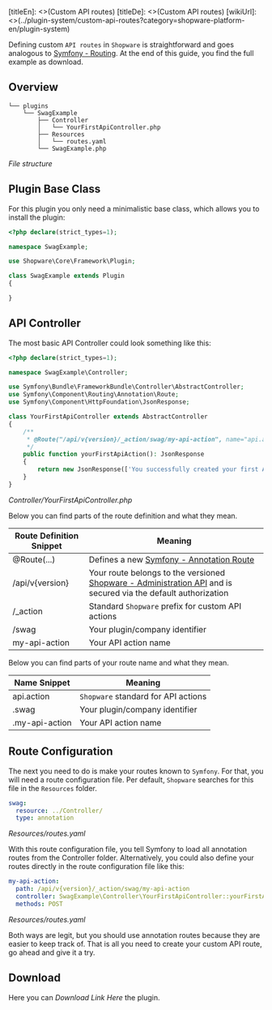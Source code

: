 [titleEn]: <>(Custom API routes)
[titleDe]: <>(Custom API routes)
[wikiUrl]: <>(../plugin-system/custom-api-routes?category=shopware-platform-en/plugin-system)

Defining custom `API routes` in `Shopware` is straightforward and goes analogous to [Symfony - Routing](https://symfony.com/doc/current/routing.html).
At the end of this guide, you find the full example as download.

## Overview
```
└── plugins
    └── SwagExample
        ├── Controller
        │   └── YourFirstApiController.php
        ├── Resources
        │   └── routes.yaml
        └── SwagExample.php
```
*File structure*
## Plugin Base Class
For this plugin you only need a minimalistic base class, which allows you to install the plugin:

```php
<?php declare(strict_types=1);

namespace SwagExample;

use Shopware\Core\Framework\Plugin;

class SwagExample extends Plugin
{

}
```

## API Controller
The most basic API Controller could look something like this:

```PHP
<?php declare(strict_types=1);

namespace SwagExample\Controller;

use Symfony\Bundle\FrameworkBundle\Controller\AbstractController;
use Symfony\Component\Routing\Annotation\Route;
use Symfony\Component\HttpFoundation\JsonResponse;

class YourFirstApiController extends AbstractController
{
    /**
     * @Route("/api/v{version}/_action/swag/my-api-action", name="api.action.swag.my-api-action", methods={"POST"})
     */
    public function yourFirstApiAction(): JsonResponse
    {
        return new JsonResponse(['You successfully created your first API route']);
    }
}
```
*Controller/YourFirstApiController.php*

Below you can find parts of the route definition and what they mean.

| Route Definition Snippet | Meaning                                                                                                                                                                   |
|--------------------------|---------------------------------------------------------------------------------------------------------------------------------------------------------------------------|
| @Route(...)              | Defines a new [Symfony - Annotation Route](https://symfony.com/doc/current/routing.html)                                                                                  |
| /api/v{version}          | Your route belongs to the versioned [Shopware - Administration API](../1-getting-started/20-getting-started.md#using-the-api) and is secured via the default authorization|
| /_action                 | Standard `Shopware` prefix for custom API actions                                                                                                                         |
| /swag                    | Your plugin/company identifier                                                                                                                                            |
| my-api-action            | Your API action name                                                                                                                                                      |

Below you can find parts of your route name and what they mean.

| Name Snippet   | Meaning                                 |
|----------------|-----------------------------------------|
| api.action     | `Shopware` standard for API actions     |
| .swag          | Your plugin/company identifier          |
| .my-api-action  | Your API action name                   |

## Route Configuration
The next you need to do is make your routes known to `Symfony`. For that, you will need a route configuration file.
Per default, `Shopware` searches for this file in the `Resources` folder.

```yaml
swag:
  resource: ../Controller/
  type: annotation
```
*Resources/routes.yaml*

With this route configuration file, you tell Symfony to load all annotation routes from the Controller folder.
Alternatively, you could also define your routes directly in the route configuration file like this:

```yaml
my-api-action:
  path: /api/v{version}/_action/swag/my-api-action
  controller: SwagExample\Controller\YourFirstApiController::yourFirstApiAction
  methods: POST
```
*Resources/routes.yaml*

Both ways are legit, but you should use annotation routes because they are easier to keep track of.
That is all you need to create your custom API route, go ahead and give it a try.

## Download
Here you can *Download Link Here* the plugin.